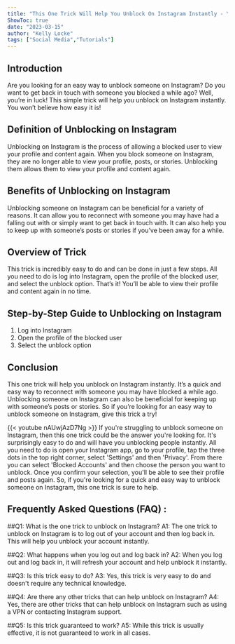 ```yaml
---
title: "This One Trick Will Help You Unblock On Instagram Instantly - You Won't Believe How Easy It Is!"
ShowToc: true 
date: "2023-03-15"
author: "Kelly Locke" 
tags: ["Social Media","Tutorials"]
---
```

## Introduction
Are you looking for an easy way to unblock someone on Instagram? Do you want to get back in touch with someone you blocked a while ago? Well, you’re in luck! This simple trick will help you unblock on Instagram instantly. You won’t believe how easy it is!

## Definition of Unblocking on Instagram
Unblocking on Instagram is the process of allowing a blocked user to view your profile and content again. When you block someone on Instagram, they are no longer able to view your profile, posts, or stories. Unblocking them allows them to view your profile and content again.

## Benefits of Unblocking on Instagram
Unblocking someone on Instagram can be beneficial for a variety of reasons. It can allow you to reconnect with someone you may have had a falling out with or simply want to get back in touch with. It can also help you to keep up with someone’s posts or stories if you’ve been away for a while.

## Overview of Trick
This trick is incredibly easy to do and can be done in just a few steps. All you need to do is log into Instagram, open the profile of the blocked user, and select the unblock option. That’s it! You’ll be able to view their profile and content again in no time. 

## Step-by-Step Guide to Unblocking on Instagram
1. Log into Instagram
2. Open the profile of the blocked user
3. Select the unblock option

## Conclusion
This one trick will help you unblock on Instagram instantly. It’s a quick and easy way to reconnect with someone you may have blocked a while ago. Unblocking someone on Instagram can also be beneficial for keeping up with someone’s posts or stories. So if you’re looking for an easy way to unblock someone on Instagram, give this trick a try!

{{< youtube nAUwjAzD7Ng >}} 
If you're struggling to unblock someone on Instagram, then this one trick could be the answer you're looking for. It's surprisingly easy to do and will have you unblocking people instantly. All you need to do is open your Instagram app, go to your profile, tap the three dots in the top right corner, select 'Settings' and then 'Privacy'. From there you can select 'Blocked Accounts' and then choose the person you want to unblock. Once you confirm your selection, you'll be able to see their profile and posts again. So, if you're looking for a quick and easy way to unblock someone on Instagram, this one trick is sure to help.

## Frequently Asked Questions (FAQ) :
##Q1: What is the one trick to unblock on Instagram?
A1: The one trick to unblock on Instagram is to log out of your account and then log back in. This will help you unblock your account instantly. 

##Q2: What happens when you log out and log back in?
A2: When you log out and log back in, it will refresh your account and help unblock it instantly. 

##Q3: Is this trick easy to do?
A3: Yes, this trick is very easy to do and doesn't require any technical knowledge. 

##Q4: Are there any other tricks that can help unblock on Instagram?
A4: Yes, there are other tricks that can help unblock on Instagram such as using a VPN or contacting Instagram support. 

##Q5: Is this trick guaranteed to work?
A5: While this trick is usually effective, it is not guaranteed to work in all cases.


